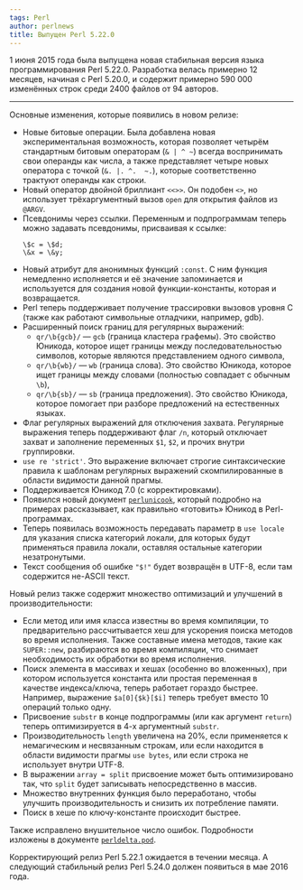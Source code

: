 ```yaml
---
tags: Perl
author: perlnews
title: Выпущен Perl 5.22.0
---
```


1 июня 2015 года была выпущена новая стабильная версия языка программирования
Perl 5.22.0. Разработка велась примерно 12 месяцев, начиная с Perl 5.20.0, и
содержит примерно 590 000 изменённых строк среди 2400 файлов от 94 авторов.

---

Основные изменения, которые появились в новом релизе:

* Новые битовые операции. Была добавлена новая экспериментальная возможность,
  которая позволяет четырём стандартным битовым операторам (`& | ^ ~`) всегда
  воспринимать свои операнды как числа, а также представляет четыре новых
  оператора с точкой (`&. |. ^.  ~.`), которые соответственно трактуют операнды
  как строки.
* Новый оператор двойной бриллиант `<<>>`. Он подобен `<>`, но использует
  трёхаргументный вызов `open` для открытия файлов из `@ARGV`.
* Псевдонимы через ссылки. Переменным и подпрограммам теперь можно задавать
  псевдонимы, присваивая к ссылке:
  ```
  \$c = \$d;
  \&x = \&y;
  ```
* Новый атрибут для анонимных функций `:const`. С ним функция немедленно
  исполняется и её значение запоминается и используется для создания новой
  функции-константы, которая и возвращается.
* Perl теперь поддерживает получение трассировки вызовов уровня C (также как
  работают символьные отладчики, например, gdb).
* Расширенный поиск границ для регулярных выражений:
    * `qr/\b{gcb}/` — `gcb` (граница кластера графемы). Это свойство Юникода,
      которое ищет границы между последовательностью символов, которые являются
      представлением одного символа,
    * `qr/\b{wb}/` — `wb` (граница слова). Это свойство Юникода, которое ищет
      границы между словами (полностью совпадает с обычным `\b`),
    * `qr/\b{sb}/` — `sb` (граница предложения). Это свойство Юникода, которое
      помогает при разборе предложений на естественных языках.
* Флаг регулярных выражений для отключения захвата. Регулярные выражения теперь
  поддерживают флаг `/n`, который отключает захват и заполнение переменных
  `$1`, `$2`, и прочих внутри группировки.
* `use re 'strict'`. Это выражение включает строгие синтаксические правила к
  шаблонам регулярных выражений скомпилированные в области видимости данной
  прагмы.
* Поддерживается Юникод 7.0 (с корректировками).
* Появился новый документ
  [`perlunicook`](https://metacpan.org/pod/release/RJBS/perl-5.22.0/pod/perlunicook.pod),
  который подробно на примерах рассказывает, как правильно «готовить» Юникод в
  Perl-программах.
* Теперь появилась возможность передавать параметр в `use locale` для указания
  списка категорий локали, для которых будут применяться правила локали,
  оставляя остальные категории незатронутыми. 
* Текст сообщения об ошибке `"$!"` будет возвращён в UTF-8, если там содержится
  не-ASCII текст.

Новый релиз также содержит множество оптимизаций и улучшений в
производительности:

* Если метод или имя класса известны во время компиляции, то предварительно
  рассчитывается хеш для ускорения поиска методов во время исполнения. Также
  составные имена методов, такие как `SUPER::new`, разбираются во время
  компиляции, что снимает необходимость их обработки во время исполнения.
* Поиск элемента в массивах и хешах (особенно во вложенных), при котором
  используется константа или простая переменная в качестве индекса/ключа,
  теперь работает гораздо быстрее. Например, выражение `$a[0]{$k}[$i]` теперь
  требует вместо 10 операций только одну.
* Присвоение `substr` в конце подпрограммы (или как аргумент `return`) теперь
  оптимизируется в 4-х аргументный `substr`.
* Производительность `length` увеличена на 20%, если применяется к немагическим
  и несвязанным строкам, или если находится в области видимости прагмы `use
  bytes`, или если строка не использует внутри UTF-8.
* В выражении `array = split` присвоение может быть оптимизировано так, что
  `split` будет записывать непосредственно в массив.
* Множество внутренних функция было переработано, чтобы улучшить
  производительность и снизить их потребление памяти.
* Поиск в хеше по ключу-константе происходит быстрее.

Также исправлено внушительное число ошибок. Подробности изложены в документе
[`perldelta.pod`](https://metacpan.org/pod/release/RJBS/perl-5.22.0/pod/perldelta.pod).

Корректирующий релиз Perl 5.22.1 ожидается в течении месяца. А следующий
стабильный релиз Perl 5.24.0 должен появиться в мае 2016 года.
